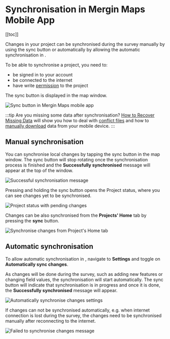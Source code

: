 # Synchronisation in Mergin Maps Mobile App
[[toc]]

Changes in your project can be synchronised during the survey manually by using the sync button or automatically by allowing the automatic synchronisation in <MobileAppName />. 

To be able to synchronise a project, you need to:
- be signed in to your <MainPlatformNameLink /> account
- be connected to the internet
- have write [permission](../../manage/permissions/) to the project

The sync button is displayed in the map window.

![Sync button in Mergin Maps mobile app](../mobile-app-ui/input-autosync.jpg "Sync button")

:::tip
Are you missing some data after synchronisation? [How to Recover Missing Data](../../manage/missing-data/) will show you how to deal with [conflict files](../../manage/missing-data/#there-are-conflict-files-in-the-folder) and how to [manually download](../../manage/missing-data/#there-are-no-conflict-files-in-the-folder) data from your mobile device.
:::

## Manual synchronisation
You can synchronise local changes by tapping the sync button in the map window. The sync button will stop rotating once the synchronisation process is finished and the **Successfully synchronised** message will appear at the top of the window.

![Successful synchronisation message](./sync-success.jpg "Successful synchronisation message")

Pressing and holding the sync button opens the Project status, where you can see changes yet to be synchronised.

![Project status with pending changes](../mobile-app-ui/input-project-status.jpg "Project status with pending changes")

Changes can be also synchronised from the **Projects' Home** tab by pressing the **sync** button.

![Synchronise changes from Project's Home tab](../../tutorials/mobile/merginmaps-mobile-sync-project.jpg "Synchronise changes from Project's Home tab")

## Automatic synchronisation
To allow automatic synchronisation in <MobileAppName />, navigate to **Settings** and toggle on **Automatically sync changes**. 

As changes will be done during the survey, such as adding new features or changing field values, the synchronisation will start automatically. The sync button will indicate that synchronisation is in progress and once it is done, the **Successfully synchronised** message will appear.

![Automatically synchronise changes settings](./autosync-settings.jpg "Automatically synchronise changes settings")

If changes can not be synchronised automatically, e.g. when internet connection is lost during the survey, the changes need to be synchronised manually after reconnecting to the internet. 

![Failed to synchronise changes message](./autosync-fail.jpg "Failed to synchronise changes message")
